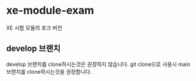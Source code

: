 # xe-module-exam
XE 시험 모듈의 포크 버전

## develop 브랜치
develop 브랜치를 clone하시는것은 권장하지 않습니다. git clone으로 사용시 main 브랜치를 clone하시는것을 권장합니다.
